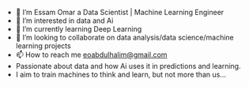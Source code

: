 - 👋 I’m Essam Omar a Data Scientist | Machine Learning Engineer 
- 👀 I’m interested in data and Ai 
- 🌱 I’m currently learning Deep Learning 
- 💞️ I’m looking to collaborate on data analysis/data science/machine learning projects
- 📫 How to reach me eoabdulhalim@gmail.com
- Passionate about data and how Ai uses it in predictions and learning.
- I aim to train machines to think and learn, but not more than us...
